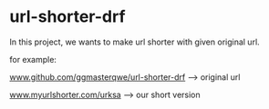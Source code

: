 # url-shorter-drf

In this project, we wants to make url shorter with given original url.

for example:

www.github.com/ggmasterqwe/url-shorter-drf  --> original url

www.myurlshorter.com/urksa --> our short version


